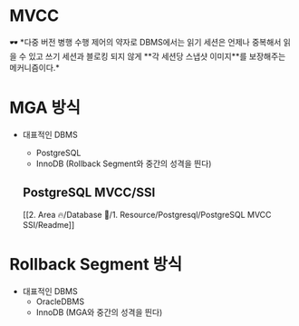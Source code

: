 # MVCC

<aside>
🕶️ *다중 버전 병행 수행 제어의 약자로 DBMS에서는 읽기 세션은 언제나 중복해서 읽을 수 있고 쓰기 세션과 블로킹 되지 않게 **각 세션당 스냅샷 이미지**를 보장해주는 메커니즘이다.*

</aside>

# MGA 방식

- 대표적인 DBMS
    - PostgreSQL
    - InnoDB (Rollback Segment와 중간의 성격을 띈다)

    ## PostgreSQL MVCC/SSI

    [[2. Area 🔥/Database 💾/1. Resource/Postgresql/PostgreSQL MVCC SSI/Readme]]


# Rollback Segment 방식

- 대표적인 DBMS
    - OracleDBMS
    - InnoDB (MGA와 중간의 성격을 띈다)
